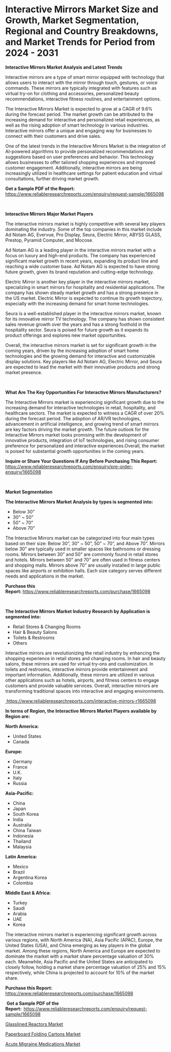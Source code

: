 <p><h1>Interactive Mirrors Market Size and Growth, Market Segmentation, Regional and Country Breakdowns, and Market Trends for Period from 2024 -  2031</h1></p><p><strong>Interactive Mirrors Market Analysis and Latest Trends</strong></p>
<p><p>Interactive mirrors are a type of smart mirror equipped with technology that allows users to interact with the mirror through touch, gestures, or voice commands. These mirrors are typically integrated with features such as virtual try-on for clothing and accessories, personalized beauty recommendations, interactive fitness routines, and entertainment options.</p><p>The Interactive Mirrors Market is expected to grow at a CAGR of 9.6% during the forecast period. The market growth can be attributed to the increasing demand for interactive and personalized retail experiences, as well as the rising adoption of smart technology in various industries. Interactive mirrors offer a unique and engaging way for businesses to connect with their customers and drive sales.</p><p>One of the latest trends in the Interactive Mirrors Market is the integration of AI-powered algorithms to provide personalized recommendations and suggestions based on user preferences and behavior. This technology allows businesses to offer tailored shopping experiences and improved customer engagement. Additionally, interactive mirrors are being increasingly utilized in healthcare settings for patient education and virtual consultations, further driving market growth.</p></p>
<p><strong>Get a Sample PDF of the Report:&nbsp;</strong> <a href="https://www.reliableresearchreports.com/enquiry/request-sample/1665098">https://www.reliableresearchreports.com/enquiry/request-sample/1665098</a></p>
<p>&nbsp;</p>
<p><strong>Interactive Mirrors Major Market Players</strong></p>
<p><p>The interactive mirrors market is highly competitive with several key players dominating the industry. Some of the top companies in this market include Ad Notam AG, Evervue, Pro Display, Seura, Electric Mirror, ABYSS GLASS, Prestop, Pyramid Computer, and Mocose.</p><p>Ad Notam AG is a leading player in the interactive mirrors market with a focus on luxury and high-end products. The company has experienced significant market growth in recent years, expanding its product line and reaching a wide customer base. Ad Notam AG is expected to have strong future growth, given its brand reputation and cutting-edge technology.</p><p>Electric Mirror is another key player in the interactive mirrors market, specializing in smart mirrors for hospitality and residential applications. The company has shown steady market growth and has a strong presence in the US market. Electric Mirror is expected to continue its growth trajectory, especially with the increasing demand for smart home technologies.</p><p>Seura is a well-established player in the interactive mirrors market, known for its innovative mirror TV technology. The company has shown consistent sales revenue growth over the years and has a strong foothold in the hospitality sector. Seura is poised for future growth as it expands its product offerings and explores new market opportunities.</p><p>Overall, the interactive mirrors market is set for significant growth in the coming years, driven by the increasing adoption of smart home technologies and the growing demand for interactive and customizable display solutions. Key players like Ad Notam AG, Electric Mirror, and Seura are expected to lead the market with their innovative products and strong market presence.</p></p>
<p>&nbsp;</p>
<p><strong>What Are The Key Opportunities For Interactive Mirrors Manufacturers?</strong></p>
<p><p>The Interactive Mirrors market is experiencing significant growth due to the increasing demand for interactive technologies in retail, hospitality, and healthcare sectors. The market is expected to witness a CAGR of over 20% during the forecast period. The adoption of AR/VR technologies, advancement in artificial intelligence, and growing trend of smart mirrors are key factors driving the market growth. The future outlook for the Interactive Mirrors market looks promising with the development of innovative products, integration of IoT technologies, and rising consumer preference for personalized and interactive experiences.Overall, the market is poised for substantial growth opportunities in the coming years.</p></p>
<p><strong>Inquire or Share Your Questions If Any Before Purchasing This Report:</strong> <a href="https://www.reliableresearchreports.com/enquiry/pre-order-enquiry/1665098">https://www.reliableresearchreports.com/enquiry/pre-order-enquiry/1665098</a></p>
<p>&nbsp;</p>
<p><strong>Market Segmentation</strong></p>
<p><strong>The Interactive Mirrors Market Analysis by types is segmented into:</strong></p>
<p><ul><li>Below 30”</li><li>30” ~ 50”</li><li>50” ~ 70”</li><li>Above 70”</li></ul></p>
<p><p>The Interactive Mirrors market can be categorized into four main types based on their size: Below 30”, 30” ~ 50”, 50” ~ 70”, and Above 70”. Mirrors below 30” are typically used in smaller spaces like bathrooms or dressing rooms. Mirrors between 30” and 50” are commonly found in retail stores and hotels. Mirrors between 50” and 70” are often used in fitness centers and shopping malls. Mirrors above 70” are usually installed in large public spaces like airports or exhibition halls. Each size category serves different needs and applications in the market.</p></p>
<p><strong>Purchase this Report:&nbsp;</strong><a href="https://www.reliableresearchreports.com/purchase/1665098">https://www.reliableresearchreports.com/purchase/1665098</a></p>
<p>&nbsp;</p>
<p><strong>The Interactive Mirrors Market Industry Research by Application is segmented into:</strong></p>
<p><ul><li>Retail Stores & Changing Rooms</li><li>Hair & Beauty Salons</li><li>Toilets & Restrooms</li><li>Others</li></ul></p>
<p><p>Interactive mirrors are revolutionizing the retail industry by enhancing the shopping experience in retail stores and changing rooms. In hair and beauty salons, these mirrors are used for virtual try-ons and customization. In toilets and restrooms, interactive mirrors provide entertainment and important information. Additionally, these mirrors are utilized in various other applications such as hotels, airports, and fitness centers to engage customers and provide valuable services. Overall, interactive mirrors are transforming traditional spaces into interactive and engaging environments.</p></p>
<p><a href="https://www.reliableresearchreports.com/interactive-mirrors-r1665098">&nbsp;https://www.reliableresearchreports.com/interactive-mirrors-r1665098</a></p>
<p><strong>In terms of Region, the Interactive Mirrors Market Players available by Region are:</strong></p>
<p>
    <p> <strong> North America: </strong>
        <ul>
            <li>United States</li>
            <li>Canada</li>
        </ul>
        </p> 
    <p> <strong> Europe: </strong>
        <ul>
            <li>Germany</li>
            <li>France</li>
            <li>U.K.</li>
            <li>Italy</li>
            <li>Russia</li>
        </ul>
        </p> 
    <p> <strong> Asia-Pacific: </strong>
        <ul>
            <li>China</li>
            <li>Japan</li>
            <li>South Korea</li>
            <li>India</li>
            <li>Australia</li>
            <li>China Taiwan</li>
            <li>Indonesia</li>
            <li>Thailand</li>
            <li>Malaysia</li>
        </ul>
        </p> 
    <p> <strong> Latin America: </strong>
        <ul>
            <li>Mexico</li>
            <li>Brazil</li>
            <li>Argentina Korea</li>
            <li>Colombia</li>
        </ul>
        </p> 
    <p> <strong> Middle East & Africa: </strong>
        <ul>
            <li>Turkey</li>
            <li>Saudi</li>
            <li>Arabia</li>
            <li>UAE</li>
            <li>Korea</li>
        </ul>
    </p>
    </p>
<p><p>The interactive mirrors market is experiencing significant growth across various regions, with North America (NA), Asia Pacific (APAC), Europe, the United States (USA), and China emerging as key players in the global market. Among these regions, North America and Europe are expected to dominate the market with a market share percentage valuation of 30% each. Meanwhile, Asia Pacific and the United States are anticipated to closely follow, holding a market share percentage valuation of 25% and 15% respectively, while China is projected to account for 10% of the market share.</p></p>
<p><strong>Purchase this Report: </strong><a href="https://www.reliableresearchreports.com/purchase/1665098">https://www.reliableresearchreports.com/purchase/1665098</a></p>
<p>&nbsp;<strong>Get a Sample PDF of the Report:&nbsp;&nbsp;</strong><a href="https://www.reliableresearchreports.com/enquiry/request-sample/1665098">https://www.reliableresearchreports.com/enquiry/request-sample/1665098</a></p>
<p><strong></strong></p>
<p><p><a href="https://www.linkedin.com/pulse/glasslined-reactors-market-share-evolution-growth-trends-uq0de">Glasslined Reactors Market</a></p><p><a href="https://www.linkedin.com/pulse/paperboard-folding-cartons-market-size-reveals-best-marketing-nnaae">Paperboard Folding Cartons Market</a></p><p><a href="https://www.linkedin.com/pulse/decoding-acute-migraine-medications-market-metrics-share-cslkc">Acute Migraine Medications Market</a></p></p>